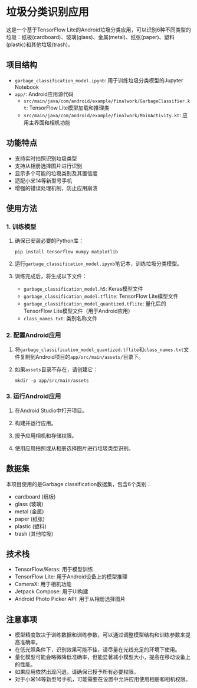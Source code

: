 # 垃圾分类识别应用

这是一个基于TensorFlow Lite的Android垃圾分类应用，可以识别6种不同类型的垃圾：纸板(cardboard)、玻璃(glass)、金属(metal)、纸张(paper)、塑料(plastic)和其他垃圾(trash)。

## 项目结构

- `garbage_classification_model.ipynb`: 用于训练垃圾分类模型的Jupyter Notebook
- `app/`: Android应用源代码
  - `src/main/java/com/android/example/finalwork/GarbageClassifier.kt`: TensorFlow Lite模型加载和推理类
  - `src/main/java/com/android/example/finalwork/MainActivity.kt`: 应用主界面和相机功能

## 功能特点

- 支持实时拍照识别垃圾类型
- 支持从相册选择图片进行识别
- 显示多个可能的垃圾类别及其置信度
- 适配小米14等新型号手机
- 增强的错误处理机制，防止应用崩溃

## 使用方法

### 1. 训练模型

1. 确保已安装必要的Python库：
   ```
   pip install tensorflow numpy matplotlib
   ```

2. 运行`garbage_classification_model.ipynb`笔记本，训练垃圾分类模型。

3. 训练完成后，将生成以下文件：
   - `garbage_classification_model.h5`: Keras模型文件
   - `garbage_classification_model.tflite`: TensorFlow Lite模型文件
   - `garbage_classification_model_quantized.tflite`: 量化后的TensorFlow Lite模型文件（用于Android应用）
   - `class_names.txt`: 类别名称文件

### 2. 配置Android应用

1. 将`garbage_classification_model_quantized.tflite`和`class_names.txt`文件复制到Android项目的`app/src/main/assets/`目录下。

2. 如果`assets`目录不存在，请创建它：
   ```
   mkdir -p app/src/main/assets
   ```

### 3. 运行Android应用

1. 在Android Studio中打开项目。

2. 构建并运行应用。

3. 授予应用相机和存储权限。

4. 使用应用拍照或从相册选择图片进行垃圾类型识别。

## 数据集

本项目使用的是Garbage classification数据集，包含6个类别：
- cardboard (纸板)
- glass (玻璃)
- metal (金属)
- paper (纸张)
- plastic (塑料)
- trash (其他垃圾)

## 技术栈

- TensorFlow/Keras: 用于模型训练
- TensorFlow Lite: 用于Android设备上的模型推理
- CameraX: 用于相机功能
- Jetpack Compose: 用于UI构建
- Android Photo Picker API: 用于从相册选择图片

## 注意事项

- 模型精度取决于训练数据和训练参数，可以通过调整模型结构和训练参数来提高准确率。
- 在低光照条件下，识别效果可能不佳，请尽量在光线充足的环境下使用。
- 量化模型可能会略微降低准确率，但能显著减小模型大小，提高在移动设备上的性能。
- 如果应用依然出现闪退，请确保已授予所有必要权限。
- 对于小米14等新型号手机，可能需要在设置中允许应用使用相册和相机权限。
